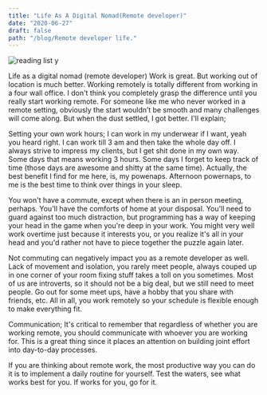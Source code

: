 ```yaml
---
title: "Life As A Digital Nomad(Remote developer)"
date: "2020-06-27"
draft: false
path: "/blog/Remote developer life."
---
```

![reading list y](https://remotehub.io/storage/newsletters/screens/MuoK07C48iviBsvTxOV8WBk0NSBZdpeyZnlSh7Kj.gif)

Life as a digital nomad (remote developer)
Work is great. But working out of location is much better. Working remotely is totally different from working in a four wall office. I don't think you completely grasp the difference until you really start working remote. For someone like me who never worked in a remote setting, obviously the start wouldn’t be smooth and many challenges will come along. But when the dust settled, I got better. I'll explain;

Setting your own work hours; I can work in my underwear if I want, yeah you heard right. I can work till 3 am and then take the whole day off. I always strive to impress my clients, but I get shit done in my own way. Some days that means working 3 hours. Some days I forget to keep track of time (those days are awesome and shitty at the same time). Actually, the best benefit I find for me here, is, my powenaps. Afternoon powernaps, to me is the best time to think over things in your sleep.

You won't have a commute, except when there is an in person meeting, perhaps.  You'll have the comforts of home at your disposal. You'll need to guard against too much distraction, but programming has a way of keeping your head in the game when you're deep in your work. You might very well work overtime just because it interests you, or you realize it's all in your head and you'd rather not have to piece together the puzzle again later. 

Not commuting can negatively impact you as a remote developer as well. Lack of movement and isolation, you rarely meet people, always couped up in one corner of your room fixing stuff takes a toll on you sometimes. Most of us are introverts, so it should not be a big deal, but we still need to meet people. Go out for some meet ups, have a hobby that you share with friends, etc. All in all, you work remotely so your schedule is flexible enough to make everything fit. 

Communication; It's critical to remember that regardless of whether you are working remote, you should communicate with whoever you are working for. This is a great thing since it places an attention on building joint effort into day-to-day processes.

If you are thinking about remote work, the most productive way you can do it is to implement a daily routine for yourself. Test the waters, see what works best for you. If works for you, go for it.